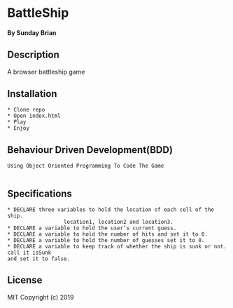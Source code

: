 
# BattleShip

#### By Sunday Brian

## Description
A browser battleship game


## Installation

```
* Clone repo
* Open index.html
* Play
* Enjoy

```
## Behaviour Driven Development(BDD)
```
Using Object Oriented Programming To Code The Game


```
## Specifications
```
* DECLARE three variables to hold the location of each cell of the ship.
                  location1, location2 and location3.
* DECLARE a variable to hold the user’s current guess.
* DECLARE a variable to hold the number of hits and set it to 0.
* DECLARE a variable to hold the number of guesses set it to 0.
* DECLARE a variable to keep track of whether the ship is sunk or not. call it isSunk
and set it to false.

```




## License

MIT
Copyright (c) 2019
